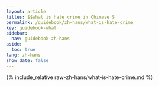 ```yaml
---
layout: article
titles: $$what is hate crime in Chinese S
permalink: /guidebook/zh-hans/what-is-hate-crime
key: guidebook-what
sidebar:
  nav: guidebook-zh-hans
aside:
  toc: true
lang: zh-hans
show_date: false
---
```


{% include_relative raw-zh-hans/what-is-hate-crime.md %}
